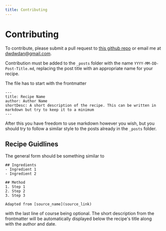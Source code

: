```yaml
---
title: Contributing
---
```

# Contributing

To contribute, please submit a pull request to [this github repo](https://github.com/dwdwdan/recipes)
or email me at [dwdwdan@gmail.com](mailto:dwdwdan@gmail.com).

Contribution must be added to the `_posts` folder with the name `YYYY-MM-DD-Post-Title.md`, replacing the post title with
an appropriate name for your recipe.

The file has to start with the frontmatter

```
---
title: Recipe Name
author: Author Name
shortDesc: A short description of the recipe. This can be written in markdown but try to keep it to a minimum
---
```

After this you have freedom to use markdown however you wish, but you should try to follow a similar style to the posts
already in the `_posts` folder.

## Recipe Guidlines

The general form should be something similar to
```
## Ingredients
- Ingredient 1
- Ingredient 2

## Method
1. Step 1
2. Step 2
3. Step 3

Adapted from [source_name](source_link)
```
with the last line of course being optional.
The short description from the frontmatter will be automatically displayed below the recipe's title along with the author and date.

